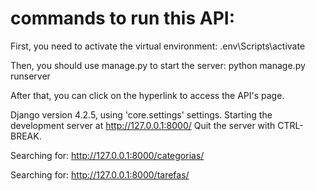 #  commands to run this API:

First, you need to activate the virtual environment:
.env\Scripts\activate

Then, you should use manage.py to start the server:
python manage.py runserver

After that, you can click on the hyperlink to access the API's page.

Django version 4.2.5, using 'core.settings' settings.
Starting the development server at http://127.0.0.1:8000/
Quit the server with CTRL-BREAK.

Searching for: http://127.0.0.1:8000/categorias/

Searching for: http://127.0.0.1:8000/tarefas/
